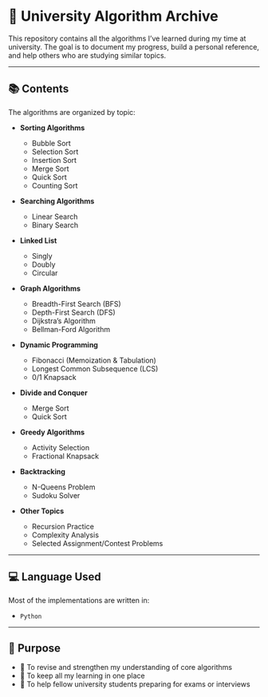 # 🔢 University Algorithm Archive

This repository contains all the algorithms I’ve learned during my time at university. The goal is to document my progress, build a personal reference, and help others who are studying similar topics.

---

## 📚 Contents

The algorithms are organized by topic:

- **Sorting Algorithms**
  - Bubble Sort
  - Selection Sort
  - Insertion Sort
  - Merge Sort
  - Quick Sort
  - Counting Sort

- **Searching Algorithms**
  - Linear Search
  - Binary Search
    
- **Linked List**
  - Singly
  - Doubly
  - Circular 

- **Graph Algorithms**
  - Breadth-First Search (BFS)
  - Depth-First Search (DFS)
  - Dijkstra’s Algorithm
  - Bellman-Ford Algorithm

- **Dynamic Programming**
  - Fibonacci (Memoization & Tabulation)
  - Longest Common Subsequence (LCS)
  - 0/1 Knapsack

- **Divide and Conquer**
  - Merge Sort
  - Quick Sort

- **Greedy Algorithms**
  - Activity Selection
  - Fractional Knapsack

- **Backtracking**
  - N-Queens Problem
  - Sudoku Solver

- **Other Topics**
  - Recursion Practice
  - Complexity Analysis
  - Selected Assignment/Contest Problems

---

## 💻 Language Used

Most of the implementations are written in:

- `Python`  

---

## 🧠 Purpose

- 📖 To revise and strengthen my understanding of core algorithms
- 🧩 To keep all my learning in one place
- 🤝 To help fellow university students preparing for exams or interviews

